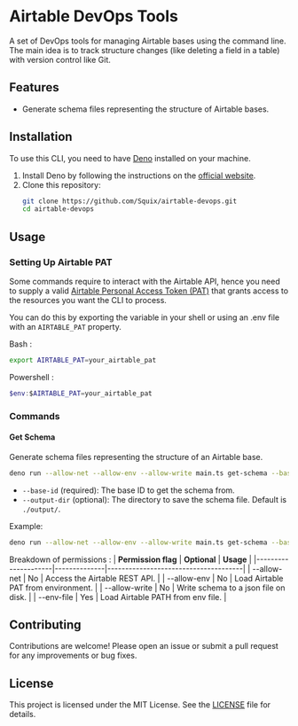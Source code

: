 # Airtable DevOps Tools

A set of DevOps tools for managing Airtable bases using the command line. The main idea is to track structure changes (like deleting a field in a table) with version control like Git.

## Features

- Generate schema files representing the structure of Airtable bases.

## Installation

To use this CLI, you need to have [Deno](https://deno.land/) installed on your machine.

1. Install Deno by following the instructions on the [official website](https://deno.land/manual/getting_started/installation).
2. Clone this repository:
    ```sh
    git clone https://github.com/Squix/airtable-devops.git
    cd airtable-devops
    ```

## Usage

### Setting Up Airtable PAT

Some commands require to interact with the Airtable API, hence you need to supply a valid [Airtable Personal Access Token (PAT)](https://support.airtable.com/docs/creating-personal-access-tokens) that grants access to the resources you want the CLI to process.

You can do this by exporting the variable in your shell or using an .env file with an `AIRTABLE_PAT` property.

Bash :
```sh
export AIRTABLE_PAT=your_airtable_pat
```
Powershell :
```powershell
$env:$AIRTABLE_PAT=your_airtable_pat
```

### Commands

#### Get Schema

Generate schema files representing the structure of an Airtable base.

```sh
deno run --allow-net --allow-env --allow-write main.ts get-schema --base-id <your_base_id> --output-dir <output_directory>
```

- `--base-id` (required): The base ID to get the schema from.
- `--output-dir` (optional): The directory to save the schema file. Default is `./output/`.

Example:

```sh
deno run --allow-net --allow-env --allow-write main.ts get-schema --base-id app1234567890 --output-dir ./schemas/
```

Breakdown of permissions :
| **Permission flag** | **Optional** | **Usage**                            |
|---------------------|--------------|--------------------------------------|
| --allow-net         | No           | Access the Airtable REST API.        |
| --allow-env         | No           | Load Airtable PAT from environment.  |
| --allow-write       | No           | Write schema to a json file on disk. |
| --env-file          | Yes          | Load Airtable PATH from env file.    |

## Contributing

Contributions are welcome! Please open an issue or submit a pull request for any improvements or bug fixes.

## License

This project is licensed under the MIT License. See the [LICENSE](LICENSE.md) file for details.
